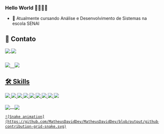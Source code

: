 ### Hello World 👋🏿👋🏿

- 🌱 Atualmente cursando Análise e Desenvolvimento de Sistemas na escola SENAI

## 📌 Contato

<div>
    <a href = "https://www.linkedin.com/in/matheus-vinicius-david-455673144/"><img align="center" src="https://www.vectorlogo.zone/logos/linkedin/linkedin-ar21.svg" height="70"  />
  <a href = "mailto: matheusviniciusdavid@gmail.com"><img align="center" src="https://www.vectorlogo.zone/logos/gmail/gmail-ar21.svg" height="70"  />

</div>
        
##
        
<div>
  <a href="https://github.com/MatheusDavidDev">
  <img height="180em" src="https://github-readme-stats.vercel.app/api?username=MatheusDavidDev&show_icons=true&theme=dark&include_all_commits=true&count_private=true"/> &ensp;
  <img height="180em" src="https://github-readme-stats.vercel.app/api/top-langs/?username=MatheusDavidDev&layout=compact&langs_count=7&theme=dark"/>
</div>
  
  ## 🛠️ Skills
    
<div>
  
  <img src="https://img.shields.io/badge/C%23-239120?style=for-the-badge&logo=c-sharp&logoColor=white" height="30" />
  <img src="https://img.shields.io/badge/.NET-512BD4?style=for-the-badge&logo=dotnet&logoColor=white" height="30"/>
  <img src="https://img.shields.io/badge/React-20232A?style=for-the-badge&logo=react&logoColor=61DAFB" height="30"/>
  <img src="https://img.shields.io/badge/HTML5-E34F26?style=for-the-badge&logo=html5&logoColor=white" height="30"/>
  <img src="https://img.shields.io/badge/CSS3-1572B6?style=for-the-badge&logo=css3&logoColor=white" height="30"/>
  <img src="https://img.shields.io/badge/JavaScript-323330?style=for-the-badge&logo=javascript&logoColor=F7DF1E" height="30"/>
  <img src="https://img.shields.io/badge/TypeScript-007ACC?style=for-the-badge&logo=typescript&logoColor=white" height="30"/>
  <img src="https://img.shields.io/badge/React_Native-20232A?style=for-the-badge&logo=react&logoColor=61DAFB" height="30"/>
  <img src="https://img.shields.io/badge/Microsoft%20SQL%20Sever-CC2927?style=for-the-badge&logo=microsoft%20sql%20server&logoColor=white" height="30"/>
  
</div>
  
  <br/>
  
<div>
     <img align="center" src="https://www.vectorlogo.zone/logos/visualstudio_code/visualstudio_code-icon.svg" /> &ensp;
     <img align="center" src="https://upload.wikimedia.org/wikipedia/commons/5/59/Visual_Studio_Icon_2019.svg" height="59" />
    
    ![Snake animation](https://github.com/MatheusDavidDev/MatheusDavidDev/blob/output/github-contribution-grid-snake.svg)
    
</div>
    

  








